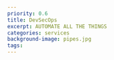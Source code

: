 ```yaml
---
priority: 0.6
title: DevSecOps
excerpt: AUTOMATE ALL THE THINGS
categories: services
background-image: pipes.jpg
tags: 
---
```

